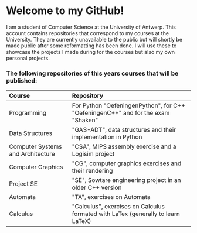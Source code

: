 # Welcome to my GitHub!

I am a student of Computer Science at the University of Antwerp.
This account contains repositories that correspond to my courses at the University. They are currently unavailable to the public but will shortly be made public after some reformatting has been done.
I will use these to showcase the projects I made during for the courses but also my own personal projects.

### The following repositories of this years courses that will be published:

| Course | Repository |
| :--- | :--- |
| Programming | For Python "OefeningenPython", for C++ "OefeningenC++" and for the exam "Shaken" |
| Data Structures | "GAS-ADT", data structures and their implementation in Python |
| Computer Systems and Architecture | "CSA", MIPS assembly exercise and a Logisim project |
| Computer Graphics | "CG", computer graphics exercises and their rendering |
| Project SE | "SE", Sowtare engineering project in an older C++ version |
| Automata | "TA", exercises on Automata |
| Calculus | "Calculus", exercises on Calculus formated with LaTex (generally to learn LaTeX) |
